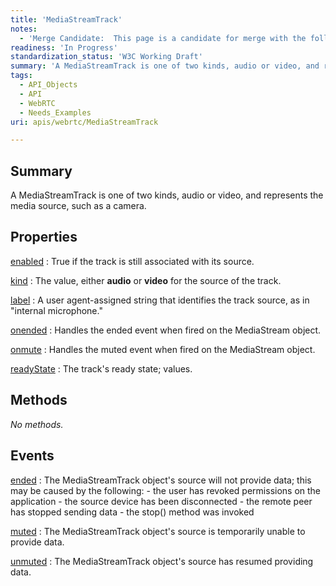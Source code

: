 ```yaml
---
title: 'MediaStreamTrack'
notes:
  - 'Merge Candidate:  This page is a candidate for merge with the following pages: [[apis/media_capture_and_streams/MediaStreamTrack]]'
readiness: 'In Progress'
standardization_status: 'W3C Working Draft'
summary: 'A MediaStreamTrack is one of two kinds, audio or video, and represents the media source, such as a camera.'
tags:
  - API_Objects
  - API
  - WebRTC
  - Needs_Examples
uri: apis/webrtc/MediaStreamTrack

---
```

## Summary

A MediaStreamTrack is one of two kinds, audio or video, and represents the media source, such as a camera.

## Properties

[enabled](/apis/webrtc/MediaStreamTrack/enabled)
:   True if the track is still associated with its source.

[kind](/apis/webrtc/MediaStreamTrack/kind)
:   The value, either **audio** or **video** for the source of the track.

[label](/apis/webrtc/MediaStreamTrack/label)
:   A user agent-assigned string that identifies the track source, as in "internal microphone."

[onended](/apis/webrtc/MediaStreamTrack/onended)
:   Handles the ended event when fired on the MediaStream object.

[onmute](/apis/webrtc/MediaStreamTrack/onmute)
:   Handles the muted event when fired on the MediaStream object.

[readyState](/apis/webrtc/MediaStreamTrack/readyState)
:   The track's ready state; values.

## Methods

*No methods.*

## Events

[ended](/apis/webrtc/MediaStreamTrack/ended)
:   The MediaStreamTrack object's source will not provide data; this may be caused by the following:
    -   the user has revoked permissions on the application
    -   the source device has been disconnected
    -   the remote peer has stopped sending data
    -   the stop() method was invoked

[muted](/apis/webrtc/MediaStreamTrack/muted)
:   The MediaStreamTrack object's source is temporarily unable to provide data.

[unmuted](/apis/webrtc/MediaStreamTrack/unmuted)
:   The MediaStreamTrack object's source has resumed providing data.
